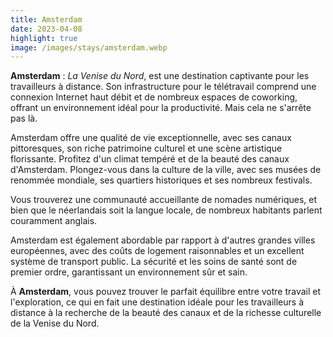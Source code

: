 ```yaml
---
title: Amsterdam
date: 2023-04-08
highlight: true
image: /images/stays/amsterdam.webp
---
```


**Amsterdam** : _La Venise du Nord_, est une destination captivante pour les travailleurs à distance. Son infrastructure pour le télétravail comprend une connexion Internet haut débit et de nombreux espaces de coworking, offrant un environnement idéal pour la productivité. Mais cela ne s'arrête pas là.

Amsterdam offre une qualité de vie exceptionnelle, avec ses canaux pittoresques, son riche patrimoine culturel et une scène artistique florissante. Profitez d'un climat tempéré et de la beauté des canaux d'Amsterdam. Plongez-vous dans la culture de la ville, avec ses musées de renommée mondiale, ses quartiers historiques et ses nombreux festivals.

Vous trouverez une communauté accueillante de nomades numériques, et bien que le néerlandais soit la langue locale, de nombreux habitants parlent couramment anglais.

Amsterdam est également abordable par rapport à d'autres grandes villes européennes, avec des coûts de logement raisonnables et un excellent système de transport public. La sécurité et les soins de santé sont de premier ordre, garantissant un environnement sûr et sain.

À **Amsterdam**, vous pouvez trouver le parfait équilibre entre votre travail et l'exploration, ce qui en fait une destination idéale pour les travailleurs à distance à la recherche de la beauté des canaux et de la richesse culturelle de la Venise du Nord.
